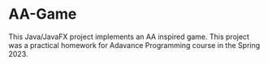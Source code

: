 # AA-Game
This Java/JavaFX project implements an AA inspired game. This project was a practical homework for Adavance Programming course in the Spring 2023.
